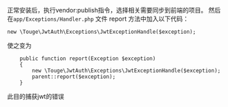 
正常安装后，执行vendor:publish指令，选择相关需要同步到前端的项目。
然后在```app/Exceptions/Handler.php``` 文件 report 方法中加入以下代码：
```
new \Touge\JwtAuth\Exceptions\JwtExceptionHandle($exception);
```
使之变为
```
    public function report(Exception $exception)
    {
        new \Touge\JwtAuth\Exceptions\JwtExceptionHandle($exception);
        parent::report($exception);
    }
```
此目的捕获jwt的错误

